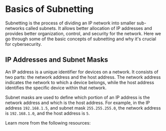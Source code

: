 # Basics of Subnetting

Subnetting is the process of dividing an IP network into smaller sub-networks called subnets. It allows better allocation of IP addresses and provides better organization, control, and security for the network. Here we go through some of the basic concepts of subnetting and why it's crucial for cybersecurity.

## IP Addresses and Subnet Masks

An IP address is a unique identifier for devices on a network. It consists of two parts: the network address and the host address. The network address indicates the network to which a device belongs, while the host address identifies the specific device within that network.

Subnet masks are used to define which portion of an IP address is the network address and which is the host address. For example, in the IP address `192.168.1.5`, and subnet mask `255.255.255.0`, the network address is `192.168.1.0`, and the host address is `5`.

Learn more from the following resources:

